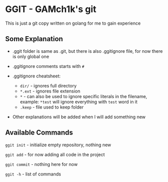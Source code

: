 # GGIT - GAMch1k's git

This is just a git copy written on golang for me to gain experience


## Some Explanation

- .ggit folder is same as .git, but there is also .ggitignore file, for now there is only global one 

- .ggitignore comments starts with ```#```

- .ggitignore cheatsheet:
    - ```dir/``` - ignores full directory
    - ```*.ext``` - ignores file extension
    - ```*``` - can also be used to ignore specific literals in the filename, example: ```*test``` will ignore everything with ```test``` word in it
    - ```.keep``` - file used to keep folder

- Other explanations will be added when I will add something new

## Available Commands

```ggit init``` - initialize empty repository, nothing new

```ggit add``` - for now adding all code in the project

```ggit commit``` - nothing here for now

```ggit -h``` - list of commands